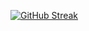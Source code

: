 
[![GitHub Streak](https://github-readme-streak-stats.herokuapp.com?user=Saida-Lachgar&exclude_days=Sun%2CSat&hide_current_streak=true)](#)
